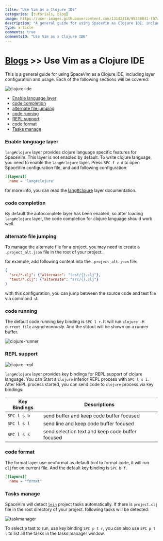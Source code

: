 ```yaml
---
title: "Use Vim as a Clojure IDE"
categories: [tutorials, blog]
image: https://user-images.githubusercontent.com/13142418/95338841-f07a1e00-08e5-11eb-9e1b-6dbc5c4ad7de.png
description: "A general guide for using SpaceVim as Clojure IDE, including layer configuration, requiems installation and usage."
type: article
comments: true
commentsID: "Use Vim as a Clojure IDE"
---
```


# [Blogs](../blog/) >> Use Vim as a Clojure IDE

This is a general guide for using SpaceVim as a Clojure IDE, including layer configuration and usage. 
Each of the following sections will be covered:

![clojure-ide](https://user-images.githubusercontent.com/13142418/95338841-f07a1e00-08e5-11eb-9e1b-6dbc5c4ad7de.png)

<!-- vim-markdown-toc GFM -->

- [Enable language layer](#enable-language-layer)
- [code completion](#code-completion)
- [alternate file jumping](#alternate-file-jumping)
- [code running](#code-running)
- [REPL support](#repl-support)
- [code format](#code-format)
- [Tasks manage](#tasks-manage)

<!-- vim-markdown-toc -->

### Enable language layer

`lang#clojure` layer provides clojure language specific features for SpaceVim.
This layer is not enabled by default. To write clojure language,
you need to enable the `lang#clojure` layer.
Press `SPC f v d` to open SpaceVim configuration file, and add following configuration:

```toml
[[layers]]
  name = 'lang#clojure'
```

for more info, you can read the [lang#clojure](../layers/lang/clojure/) layer documentation.

### code completion

By default the autocomplete layer has been enabled, so after loading `lang#clojure` layer, the code completion
for clojure language should work well.


### alternate file jumping

To manage the alternate file for a project, you may need to create a `.project_alt.json` file in the root of your
project.

for example, add following content into the `.project_alt.json` file:

```json
{
  "src/*.clj": {"alternate": "test/{}.clj"},
  "test/*.clj": {"alternate": "src/{}.clj"}
}
```

with this configuration, you can jump between the source code and test file via command `:A`


### code running

The default code running key binding is `SPC l r`. It will run `clojure -M current_file` asynchronously.
And the stdout will be shown on a runner buffer.

![clojure-runner](https://user-images.githubusercontent.com/13142418/95334765-1a7d1180-08e1-11eb-8c78-9a87d61d3d63.png)

### REPL support

![clojure-repl](https://user-images.githubusercontent.com/13142418/95341519-f1f91580-08e8-11eb-9280-04f89875dc78.png)

`lang#clojure` layer provides key bindings for REPL support of clojure language.
You can Start a `clojure` inferior REPL process with `SPC l s i`. After REPL process started,
you can send code to `clojure` process via key bindings:

| Key Bindings | Descriptions                                     |
| ------------ | ------------------------------------------------ |
| `SPC l s b`  | send buffer and keep code buffer focused         |
| `SPC l s l`  | send line and keep code buffer focused           |
| `SPC l s s`  | send selection text and keep code buffer focused |


### code format

The format layer use neoformat as default tool to format code, it will run `cljfmt` on current file.
And the default key binding is `SPC b f`.

```toml
[[layers]]
  name = "format"
```

### Tasks manage

SpaceVim will detect [`lein`](https://leiningen.org/) project tasks automatically. If there is `project.clj` file in the root directory
of your project. following tasks will be detected:

![taskmanager](https://user-images.githubusercontent.com/13142418/95338987-1a334500-08e6-11eb-80c4-ad811095d8c8.png)

To select a tast to run, use key binding `SPC p t r`, you can also use `SPC p t l` to list all the tasks
in the tasks manager window.
